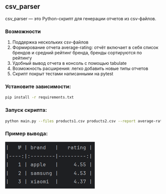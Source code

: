 ## csv_parser

csv_parser — это Python-скрипт для генерации отчетов из csv-файлов.

### Возможности

1. Поддержка нескольких csv-файлов
2. Формирование отчета average-rating: отчёт включает в себя список брендов и средний рейтинг бренда, бренды сортируются
   по рейтингу
3. Удобный вывод отчета в консоль с помощью tabulate
4. Возможность расширения: легко добавить новые типы отчетов
5. Скрипт покрыт тестами написанными на pytest

### Установите зависимости:

```bash
pip install -r requirements.txt
```

### Запуск скрипта:

```bash
python main.py --files products1.csv products2.csv --report average-rating
```

### Пример вывода:

![example.png](example.png)
